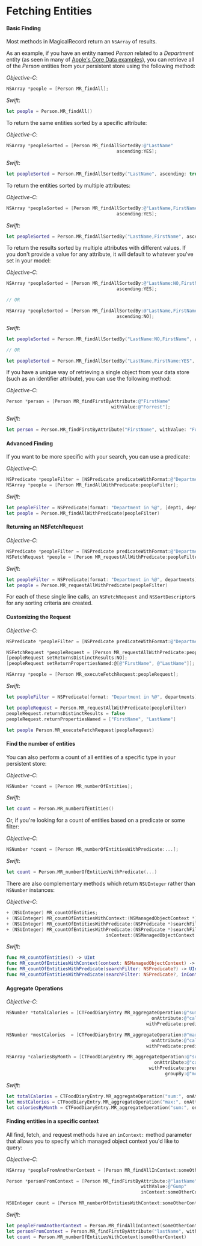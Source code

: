 # Fetching Entities

#### Basic Finding

Most methods in MagicalRecord return an `NSArray` of results.

As an example, if you have an entity named *Person* related to a *Department* entity (as seen in many of [Apple's Core Data examples](.com/library/mac/documentation/Cocoa/Conceptual/CoreData/Articles/cdBasics.html#//apple_ref/doc/uid/TP40001650-TP1)), you can retrieve all of the *Person* entities from your persistent store using the following method:

*Objective-C*:
```objective-c
NSArray *people = [Person MR_findAll];
```

*Swift*:
```swift
let people = Person.MR_findAll()
```

To return the same entities sorted by a specific attribute:

*Objective-C*:
```objective-c
NSArray *peopleSorted = [Person MR_findAllSortedBy:@"LastName"
                                         ascending:YES];
```

*Swift*:
```swift
let peopleSorted = Person.MR_findAllSortedBy("LastName", ascending: true)
```

To return the entities sorted by multiple attributes:

*Objective-C*:
```objective-c
NSArray *peopleSorted = [Person MR_findAllSortedBy:@"LastName,FirstName"
                                         ascending:YES];
```

*Swift*:
```swift
let peopleSorted = Person.MR_findAllSortedBy("LastName,FirstName", ascending: true)
```

To return the results sorted by multiple attributes with different values. If you don't provide a value for any attribute, it will default to whatever you've set in your model:

*Objective-C*:
```objective-c
NSArray *peopleSorted = [Person MR_findAllSortedBy:@"LastName:NO,FirstName"
                                         ascending:YES];

// OR

NSArray *peopleSorted = [Person MR_findAllSortedBy:@"LastName,FirstName:YES"
                                         ascending:NO];
```

*Swift*:
```swift
let peopleSorted = Person.MR_findAllSortedBy("LastName:NO,FirstName", ascending: true)

// OR

let peopleSorted = Person.MR_findAllSortedBy("LastName,FirstName:YES", ascending: false)
```

If you have a unique way of retrieving a single object from your data store (such as an identifier attribute), you can use the following method:

*Objective-C*:
```objective-c
Person *person = [Person MR_findFirstByAttribute:@"FirstName"
                                       withValue:@"Forrest"];
```

*Swift*:
```swift
let person = Person.MR_findFirstByAttribute("FirstName", withValue: "Forrest")
```

#### Advanced Finding

If you want to be more specific with your search, you can use a predicate:

*Objective-C*:
```objective-c
NSPredicate *peopleFilter = [NSPredicate predicateWithFormat:@"Department IN %@", @[dept1, dept2]];
NSArray *people = [Person MR_findAllWithPredicate:peopleFilter];
```

*Swift*:
```swift
let peopleFilter = NSPredicate(format: "Department in %@", [dept1, dept2])
let people = Person.MR_findAllWithPredicate(peopleFilter)
```

#### Returning an NSFetchRequest

*Objective-C*:
```objective-c
NSPredicate *peopleFilter = [NSPredicate predicateWithFormat:@"Department IN %@", departments];
NSFetchRequest *people = [Person MR_requestAllWithPredicate:peopleFilter];
```

*Swift*:
```swift
let peopleFilter = NSPredicate(format: "Department in %@", departments)
let people = Person.MR_requestAllWithPredicate(peopleFilter)
```

For each of these single line calls, an `NSFetchRequest` and `NSSortDescriptor`s for any sorting criteria  are created.

#### Customizing the Request

*Objective-C*:
```objective-c
NSPredicate *peopleFilter = [NSPredicate predicateWithFormat:@"Department IN %@", departments];

NSFetchRequest *peopleRequest = [Person MR_requestAllWithPredicate:peopleFilter];
[peopleRequest setReturnsDistinctResults:NO];
[peopleRequest setReturnPropertiesNamed:@[@"FirstName", @"LastName"]];

NSArray *people = [Person MR_executeFetchRequest:peopleRequest];
```

*Swift*:
```swift
let peopleFilter = NSPredicate(format: "Department in %@", departments)

let peopleRequest = Person.MR_requestAllWithPredicate(peopleFilter)
peopleRequest.returnsDistinctResults = false
peopleRequest.returnPropertiesNamed = ["FirstName", "LastName"]

let people Person.MR_executeFetchRequest(peopleRequest)
```

#### Find the number of entities

You can also perform a count of all entities of a specific type in your persistent store:

*Objective-C*:
```objective-c
NSNumber *count = [Person MR_numberOfEntities];
```

*Swift*:
```swift
let count = Person.MR_numberOfEntities()
```

Or, if you're looking for a count of entities based on a predicate or some filter:

*Objective-C*:
```objective-c
NSNumber *count = [Person MR_numberOfEntitiesWithPredicate:...];
```

*Swift*:
```swift
let count = Person.MR_numberOfEntitiesWithPredicate(...)
```

There are also complementary methods which return `NSUInteger` rather than `NSNumber` instances:

*Objective-C*:
```objective-c
+ (NSUInteger) MR_countOfEntities;
+ (NSUInteger) MR_countOfEntitiesWithContext:(NSManagedObjectContext *)context;
+ (NSUInteger) MR_countOfEntitiesWithPredicate:(NSPredicate *)searchFilter;
+ (NSUInteger) MR_countOfEntitiesWithPredicate:(NSPredicate *)searchFilter
                                     inContext:(NSManagedObjectContext *)context;
```

*Swift*:
```swift
func MR_countOfEntities() -> UInt
func MR_countOfEntitiesWithContext(context: NSManagedObjectContext) -> UInt
func MR_countOfEntitiesWithPredicate(searchFilter: NSPredicate?) -> UInt
func MR_countOfEntitiesWithPredicate(searchFilter: NSPredicate?, inContext: NSManagedObjectContext) -> UInt
```

#### Aggregate Operations

*Objective-C*:
```objective-c
NSNumber *totalCalories = [CTFoodDiaryEntry MR_aggregateOperation:@"sum:"
                                                      onAttribute:@"calories"
                                                    withPredicate:predicate];

NSNumber *mostCalories  = [CTFoodDiaryEntry MR_aggregateOperation:@"max:"
                                                      onAttribute:@"calories"
                                                    withPredicate:predicate];

NSArray *caloriesByMonth = [CTFoodDiaryEntry MR_aggregateOperation:@"sum:"
                                                       onAttribute:@"calories"
                                                     withPredicate:predicate
                                                           groupBy:@"month"];
```

*Swift*:
```swift
let totalCalories = CTFoodDiaryEntry.MR_aggregateOperation("sum:", onAttribute: "calories", withPredicate: predicate)
let mostCalories = CTFoodDiaryEntry.MR_aggregateOperation("max:", onAttribute: "calories", withPredicate: predicate)
let caloriesByMonth = CTFoodDiaryEntry.MR_aggregateOperation("sum:", onAttribute: "calories", withPredicate: predicate, groupBy: "month")
```

#### Finding entities in a specific context

All find, fetch, and request methods have an `inContext:` method parameter that allows you to specify which managed object context you'd like to query:

*Objective-C*:
```objective-c
NSArray *peopleFromAnotherContext = [Person MR_findAllInContext:someOtherContext];

Person *personFromContext = [Person MR_findFirstByAttribute:@"lastName"
                                                  withValue:@"Gump"
                                                  inContext:someOtherContext];

NSUInteger count = [Person MR_numberOfEntitiesWithContext:someOtherContext];
```

*Swift*:
```swift
let peopleFromAnotherContext = Person.MR_findAllInContext(someOtherContext)
let personFromContext = Person.MR_findFirstByAttribute("lastName", withValue: "Gump", inContext: someOtherContext)
let count = Person.MR_numberOfEntitiesWithContext(someOtherContext)
```
